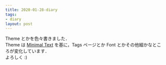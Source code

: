 ```yaml
---
title: 2020-01-28-diary
tags:
- diary
layout: post
---
```


Theme とかを色々書きました．  
Theme は <a href="http://jekyllthemes.org/themes/minimal-text/">Minimal Text</a> を基に，Tags ページとか Font とかその他細かなところが変化しています．  
よろしく :)

